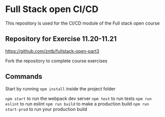 # Full Stack open CI/CD

This repository is used for the CI/CD module of the Full stack open course

## Repository for Exercise 11.20-11.21

<https://github.com/zntb/fullstack-open-part3>

Fork the repository to complete course exercises

## Commands

Start by running `npm install` inside the project folder

`npm start` to run the webpack dev server
`npm test` to run tests
`npm run eslint` to run eslint
`npm run build` to make a production build
`npm run start-prod` to run your production build

